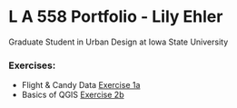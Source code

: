 # L A 558 Portfolio - Lily Ehler

Graduate Student in Urban Design at Iowa State University

### Exercises:
- Flight & Candy Data [Exercise 1a](ex1a.md)
- Basics of QGIS [Exercise 2b](Exercises/2b/ex2b.md)
